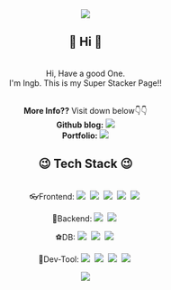 

<div align="center">
<img src="https://capsule-render.vercel.app/api?type=wave&color=auto&height=250&section=header&text=My%20name%20is%20Jiseop,%20but%20everybody%20calls%20me%20 Ingb&fontSize=35&animation=fadeIn"/><br>
<h2>👋 Hi 👋</h2><br> 
Hi, Have a good One.<br>
I'm Ingb. This is my Super Stacker Page!!<br><br>

<b>More Info??</b> Visit down below👇👇<br>
<b>Github blog:</b> <a href="https://ingbox.github.io"><img src="https://img.shields.io/badge/Ingbox blog-gray?style=flat-square&logo=GitHub Pages&logoColor=white&link=https://ingbox.github.io"/></a><br>
<b>Portfolio:</b> <a href="https://react-portfolio-ashen-six.vercel.app"><img src="https://img.shields.io/badge/My Portfolio-blue?style=flat-square&logo=GitHub Pages&logoColor=white&link=https://react-portfolio-ashen-six.vercel.app"/></a>
  
<h2>😉 Tech Stack 😉</h2><br>
👓Frontend: <img src="https://img.shields.io/badge/React-61DAFB?style=flat-square&logo=React&logoColor=white"/></a>&nbsp;
<img src="https://img.shields.io/badge/NextJS-purple?style=flat-square&logo=NextJS&logoColor=white"/></a>&nbsp;
<img src="https://img.shields.io/badge/p5.js-pink?style=flat-square&logo=p5.js&logoColor=white"/></a>&nbsp;
<img src="https://img.shields.io/badge/JavaScript-skyblue?style=flat-square&logo=JavaScript&logoColor=white"/></a>&nbsp;
<img src="https://img.shields.io/badge/Adobe-red?style=flat-square&logo=Adobe&logoColor=white"/></a>&nbsp;<br>

🎹Backend: <img src="https://img.shields.io/badge/Python-3776AB?style=flat-square&logo=Python&logoColor=white"/></a>&nbsp;
<img src="https://img.shields.io/badge/Kotlin-7F52FF?style=flat-square&logo=Kotlin&logoColor=white"/></a>&nbsp;<br>

⚽DB: <img src="https://img.shields.io/badge/MySQL-oak?style=flat-square&logo=MySQL&logoColor=white"/></a>&nbsp;
<img src="https://img.shields.io/badge/SQLite-003B57?style=flat-square&logo=SQLite&logoColor=white"/></a>&nbsp;
<img src="https://img.shields.io/badge/MongoDB-47A248?style=flat-square&logo=MongoDB&logoColor=white"/></a>&nbsp;<br>

🚀Dev-Tool: <img src="https://img.shields.io/badge/Visual Studio Code-007ACC?style=flat-square&logo=Visual Studio Code&logoColor=white"/></a>&nbsp;
<img src="https://img.shields.io/badge/Visual Studio-5C2D91?style=flat-square&logo=Visual Studio&logoColor=white"/></a>&nbsp;
<img src="https://img.shields.io/badge/PyCharm-000000?style=flat-square&logo=PyCharm&logoColor=white"/></a>&nbsp;
<img src="https://img.shields.io/badge/Jupyter-F37626?style=flat-square&logo=Jupyter&logoColor=white"/></a>&nbsp;


<img src="https://capsule-render.vercel.app/api?type=wave&color=auto&height=150&section=footer&text=&fontSize=90" />
</div>
<br>
<br>
<br>
<br>

